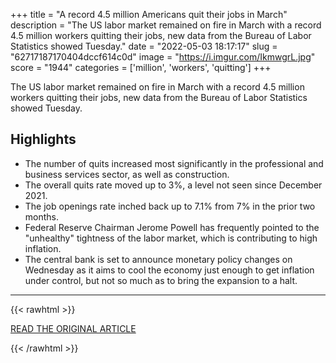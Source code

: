 +++
title = "A record 4.5 million Americans quit their jobs in March"
description = "The US labor market remained on fire in March with a record 4.5 million workers quitting their jobs, new data from the Bureau of Labor Statistics showed Tuesday."
date = "2022-05-03 18:17:17"
slug = "62717187170404dccf614c0d"
image = "https://i.imgur.com/IkmwgrL.jpg"
score = "1944"
categories = ['million', 'workers', 'quitting']
+++

The US labor market remained on fire in March with a record 4.5 million workers quitting their jobs, new data from the Bureau of Labor Statistics showed Tuesday.

## Highlights

- The number of quits increased most significantly in the professional and business services sector, as well as construction.
- The overall quits rate moved up to 3%, a level not seen since December 2021.
- The job openings rate inched back up to 7.1% from 7% in the prior two months.
- Federal Reserve Chairman Jerome Powell has frequently pointed to the "unhealthy" tightness of the labor market, which is contributing to high inflation.
- The central bank is set to announce monetary policy changes on Wednesday as it aims to cool the economy just enough to get inflation under control, but not so much as to bring the expansion to a halt.

---

{{< rawhtml >}}
  <p class="article-category">
    <a target="_blank" href="https://edition.cnn.com/2022/05/03/economy/job-openings-quits-march/index.html?utm_medium=social&amp;utm_term=link&amp;utm_content=2022-05-03T14%3A38%3A12&amp;utm_source=twCNN">READ THE ORIGINAL ARTICLE</a>
  </p>
{{< /rawhtml >}}
